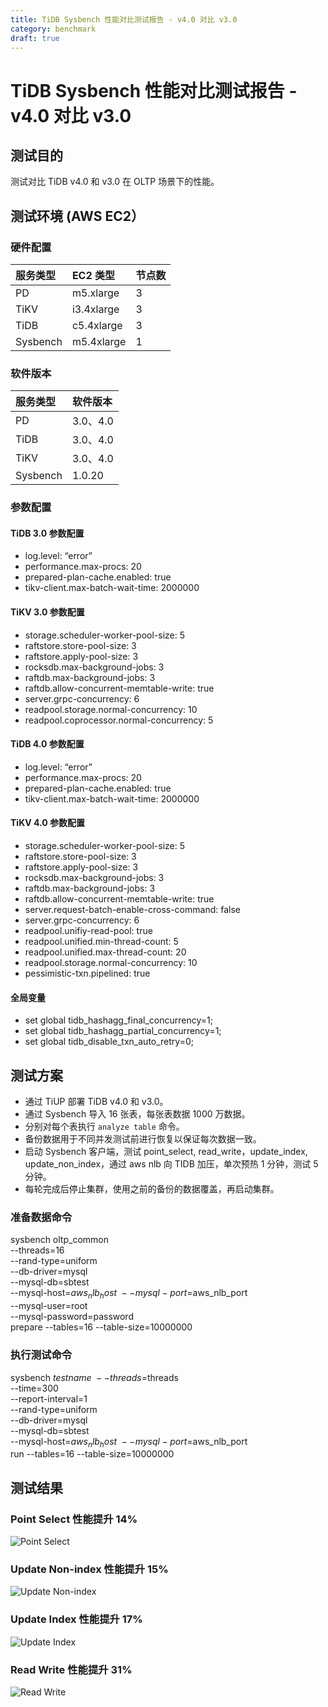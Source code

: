 ```yaml
---
title: TiDB Sysbench 性能对比测试报告 - v4.0 对比 v3.0
category: benchmark
draft: true
---
```


# TiDB Sysbench 性能对比测试报告 - v4.0 对比 v3.0

## 测试目的

测试对比 TiDB v4.0 和 v3.0 在 OLTP 场景下的性能。

## 测试环境 (AWS EC2）

### 硬件配置

| 服务类型   | EC2 类型   |    节点数  |      
|:----------|:----------|:----------|
| PD        | m5.xlarge |     3     |
| TiKV      | i3.4xlarge|     3     |
| TiDB      | c5.4xlarge|     3     |
| Sysbench  | m5.4xlarge|     1     |

### 软件版本

| 服务类型   | 软件版本        
|:----------|:-----------|
| PD        | 3.0、4.0   |
| TiDB      | 3.0、4.0   |
| TiKV      | 3.0、4.0   |
| Sysbench  | 1.0.20     |

### 参数配置

#### TiDB 3.0 参数配置

- log.level: “error”
- performance.max-procs: 20
- prepared-plan-cache.enabled: true
- tikv-client.max-batch-wait-time: 2000000
    
#### TiKV 3.0 参数配置

- storage.scheduler-worker-pool-size: 5
- raftstore.store-pool-size: 3
- raftstore.apply-pool-size: 3
- rocksdb.max-background-jobs: 3
- raftdb.max-background-jobs: 3
- raftdb.allow-concurrent-memtable-write: true
- server.grpc-concurrency: 6
- readpool.storage.normal-concurrency: 10
- readpool.coprocessor.normal-concurrency: 5

#### TiDB 4.0 参数配置

- log.level: “error”
- performance.max-procs: 20
- prepared-plan-cache.enabled: true
- tikv-client.max-batch-wait-time: 2000000
    
#### TiKV 4.0 参数配置

- storage.scheduler-worker-pool-size: 5
- raftstore.store-pool-size: 3
- raftstore.apply-pool-size: 3
- rocksdb.max-background-jobs: 3
- raftdb.max-background-jobs: 3
- raftdb.allow-concurrent-memtable-write: true
- server.request-batch-enable-cross-command: false
- server.grpc-concurrency: 6
- readpool.unifiy-read-pool: true
- readpool.unified.min-thread-count: 5
- readpool.unified.max-thread-count: 20
- readpool.storage.normal-concurrency: 10
- pessimistic-txn.pipelined: true

#### 全局变量

- set global tidb_hashagg_final_concurrency=1;
- set global tidb_hashagg_partial_concurrency=1;
- set global tidb_disable_txn_auto_retry=0;

## 测试方案

- 通过 TiUP 部署 TiDB v4.0 和 v3.0。
- 通过 Sysbench 导入 16 张表，每张表数据 1000 万数据。
- 分别对每个表执行 `analyze table` 命令。
- 备份数据用于不同并发测试前进行恢复以保证每次数据一致。
- 启动 Sysbench 客户端，测试 point_select, read_write，update_index, update_non_index，通过 aws nlb 向 TIDB 加压，单次预热 1 分钟，测试 5 分钟。
- 每轮完成后停止集群，使用之前的备份的数据覆盖，再启动集群。

### 准备数据命令

sysbench oltp_common \
    --threads=16 \
    --rand-type=uniform \
    --db-driver=mysql \
    --mysql-db=sbtest \
    --mysql-host=$aws_nlb_host \
    --mysql-port=$aws_nlb_port \
    --mysql-user=root \
    --mysql-password=password \
    prepare --tables=16 --table-size=10000000
 
### 执行测试命令

sysbench $testname \
    --threads=$threads \
    --time=300 \
    --report-interval=1 \
    --rand-type=uniform \
    --db-driver=mysql \
    --mysql-db=sbtest \
    --mysql-host=$aws_nlb_host \
    --mysql-port=$aws_nlb_port \
    run --tables=16 --table-size=10000000

## 测试结果

### Point Select 性能提升 14%

![Point Select](/media/sysbench_v4vsv3_point_select.png)

### Update Non-index 性能提升 15%

![Update Non-index](/media/sysbench_v4vsv3_update_non_index.png)

### Update Index 性能提升 17%

![Update Index](/media/sysbench_v4vsv3_update_index.png)

### Read Write 性能提升 31%

![Read Write](/media/sysbench_v4vsv3_read_write.png)

